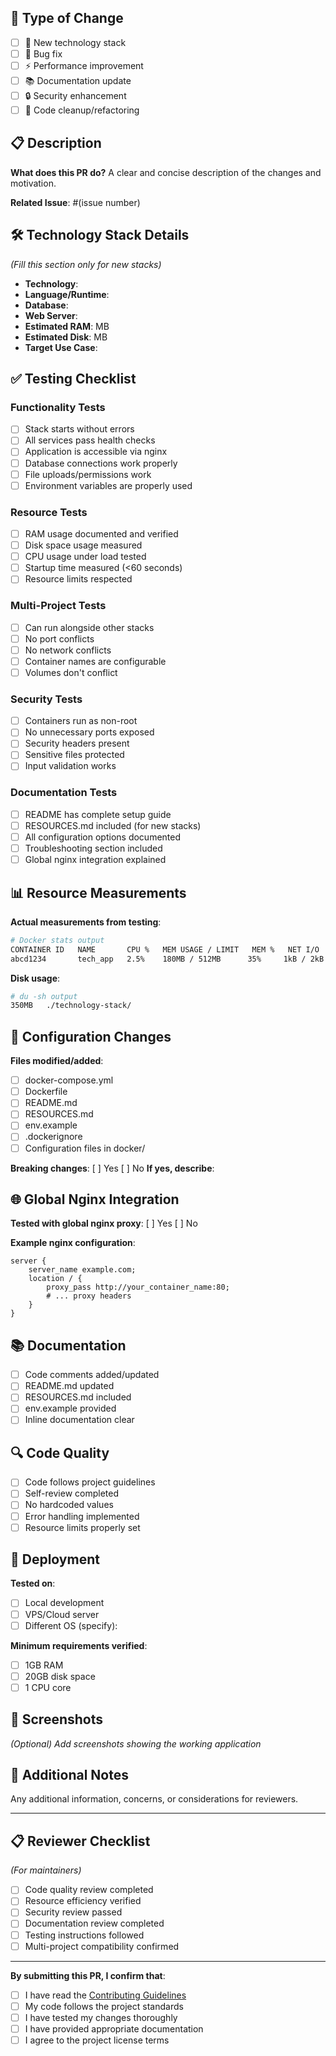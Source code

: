 ## 🎯 Type of Change

- [ ] 🚀 New technology stack
- [ ] 🐛 Bug fix
- [ ] ⚡ Performance improvement
- [ ] 📚 Documentation update
- [ ] 🔒 Security enhancement
- [ ] 🧹 Code cleanup/refactoring

## 📋 Description

**What does this PR do?**
A clear and concise description of the changes and motivation.

**Related Issue**: #(issue number)

## 🛠️ Technology Stack Details

*(Fill this section only for new stacks)*

- **Technology**: 
- **Language/Runtime**: 
- **Database**: 
- **Web Server**: 
- **Estimated RAM**: MB
- **Estimated Disk**: MB
- **Target Use Case**: 

## ✅ Testing Checklist

### **Functionality Tests**
- [ ] Stack starts without errors
- [ ] All services pass health checks
- [ ] Application is accessible via nginx
- [ ] Database connections work properly
- [ ] File uploads/permissions work
- [ ] Environment variables are properly used

### **Resource Tests**
- [ ] RAM usage documented and verified
- [ ] Disk space usage measured
- [ ] CPU usage under load tested
- [ ] Startup time measured (<60 seconds)
- [ ] Resource limits respected

### **Multi-Project Tests**
- [ ] Can run alongside other stacks
- [ ] No port conflicts
- [ ] No network conflicts
- [ ] Container names are configurable
- [ ] Volumes don't conflict

### **Security Tests**
- [ ] Containers run as non-root
- [ ] No unnecessary ports exposed
- [ ] Security headers present
- [ ] Sensitive files protected
- [ ] Input validation works

### **Documentation Tests**
- [ ] README has complete setup guide
- [ ] RESOURCES.md included (for new stacks)
- [ ] All configuration options documented
- [ ] Troubleshooting section included
- [ ] Global nginx integration explained

## 📊 Resource Measurements

**Actual measurements from testing**:

```bash
# Docker stats output
CONTAINER ID   NAME       CPU %   MEM USAGE / LIMIT   MEM %   NET I/O     BLOCK I/O   PIDS
abcd1234       tech_app   2.5%    180MB / 512MB      35%     1kB / 2kB   0B / 0B     15
```

**Disk usage**:
```bash
# du -sh output
350MB   ./technology-stack/
```

## 🔧 Configuration Changes

**Files modified/added**:
- [ ] docker-compose.yml
- [ ] Dockerfile
- [ ] README.md
- [ ] RESOURCES.md
- [ ] env.example
- [ ] .dockerignore
- [ ] Configuration files in docker/

**Breaking changes**: [ ] Yes [ ] No
**If yes, describe**: 

## 🌐 Global Nginx Integration

**Tested with global nginx proxy**: [ ] Yes [ ] No

**Example nginx configuration**:
```nginx
server {
    server_name example.com;
    location / {
        proxy_pass http://your_container_name:80;
        # ... proxy headers
    }
}
```

## 📚 Documentation

- [ ] Code comments added/updated
- [ ] README.md updated
- [ ] RESOURCES.md included
- [ ] env.example provided
- [ ] Inline documentation clear

## 🔍 Code Quality

- [ ] Code follows project guidelines
- [ ] Self-review completed
- [ ] No hardcoded values
- [ ] Error handling implemented
- [ ] Resource limits properly set

## 🚀 Deployment

**Tested on**:
- [ ] Local development
- [ ] VPS/Cloud server
- [ ] Different OS (specify): 

**Minimum requirements verified**:
- [ ] 1GB RAM
- [ ] 20GB disk space
- [ ] 1 CPU core

## 📸 Screenshots

*(Optional) Add screenshots showing the working application*

## 💭 Additional Notes

Any additional information, concerns, or considerations for reviewers.

---

## 📋 Reviewer Checklist

*(For maintainers)*

- [ ] Code quality review completed
- [ ] Resource efficiency verified
- [ ] Security review passed
- [ ] Documentation review completed
- [ ] Testing instructions followed
- [ ] Multi-project compatibility confirmed

---

**By submitting this PR, I confirm that**:
- [ ] I have read the [Contributing Guidelines](CONTRIBUTING.md)
- [ ] My code follows the project standards
- [ ] I have tested my changes thoroughly
- [ ] I have provided appropriate documentation
- [ ] I agree to the project license terms 